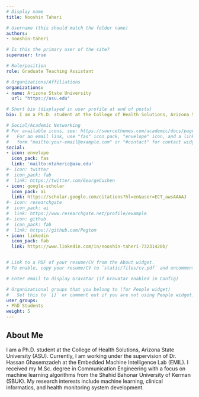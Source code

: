```yaml
---
# Display name
title: Nooshin Taheri

# Username (this should match the folder name)
authors:
- nooshin-taheri

# Is this the primary user of the site?
superuser: true

# Role/position
role: Graduate Teaching Assistant

# Organizations/Affiliations
organizations:
- name: Arizona State University
  url: "https://asu.edu"

# Short bio (displayed in user profile at end of posts)
bio: I am a Ph.D. student at the College of Health Solutions, Arizona State University (ASU).  Currently, I am working under the supervision of Dr. Hassan Ghasemzadeh at the Embedded Machine Intelligence Lab (EMIL). My research interests include machine learning, clinical informatics, and health monitoring system development.

# Social/Academic Networking
# For available icons, see: https://sourcethemes.com/academic/docs/page-builder/#icons
#   For an email link, use "fas" icon pack, "envelope" icon, and a link in the
#   form "mailto:your-email@example.com" or "#contact" for contact widget.
social:
- icon: envelope
  icon_pack: fas
  link: 'mailto:ntaheric@asu.edu'
#- icon: twitter
#  icon_pack: fab
#  link: https://twitter.com/GeorgeCushen
- icon: google-scholar  
  icon_pack: ai
  link: https://scholar.google.com/citations?hl=en&user=ECT_awsAAAAJ
#- icon: researchgate
#  icon_pack: ai
#  link: https://www.researchgate.net/profile/example
#- icon: github
#  icon_pack: fab
#  link: https://github.com/Pegtom
- icon: linkedin
  icon_pack: fab
  link: https://www.linkedin.com/in/nooshin-taheri-73231420b/


# Link to a PDF of your resume/CV from the About widget.
# To enable, copy your resume/CV to `static/files/cv.pdf` and uncomment the lines below.  

# Enter email to display Gravatar (if Gravatar enabled in Config)

# Organizational groups that you belong to (for People widget)
#   Set this to `[]` or comment out if you are not using People widget.
user_groups:
- PhD Students
weight: 5
---
```

## About Me
I am a Ph.D. student at the College of Health Solutions, Arizona State University (ASU).  Currently, I am working under the supervision of Dr. Hassan Ghasemzadeh at the Embedded Machine Intelligence Lab (EMIL).  I received my M.Sc. degree in Communication Engineering with a focus on machine learning algorithms from the Shahid Bahonar University of Kerman (SBUK). My research interests include machine learning, clinical informatics, and health monitoring system development.


